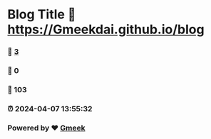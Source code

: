 # Blog Title :link: https://Gmeekdai.github.io/blog 
### :page_facing_up: [3](https://Gmeekdai.github.io/blog/tag.html) 
### :speech_balloon: 0 
### :hibiscus: 103 
### :alarm_clock: 2024-04-07 13:55:32 
### Powered by :heart: [Gmeek](https://github.com/Meekdai/Gmeek)
